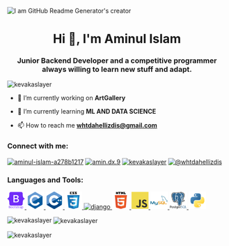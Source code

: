 ![I am GitHub Readme Generator's creator](https://qph.cf2.quoracdn.net/main-qimg-43950221111029577aa210b721c9d2c8)
<h1 align="center">Hi 👋, I'm Aminul Islam</h1>
<h3 align="center">Junior Backend Developer and a competitive programmer always willing to learn new stuff and adapt.</h3>

<p align="left"> <img src="https://komarev.com/ghpvc/?username=kevakaslayer&label=Profile%20views&color=0e75b6&style=flat" alt="kevakaslayer" /> </p>

- 🔭 I’m currently working on **ArtGallery**

- 🌱 I’m currently learning **ML AND DATA SCIENCE**

- 📫 How to reach me **whtdahellizdis@gmail.com**

<h3 align="left">Connect with me:</h3>
<p align="left">
<a href="https://linkedin.com/in/aminul-islam-a278b1217" target="blank"><img align="center" src="https://raw.githubusercontent.com/rahuldkjain/github-profile-readme-generator/master/src/images/icons/Social/linked-in-alt.svg" alt="aminul-islam-a278b1217" height="30" width="40" /></a>
<a href="https://fb.com/amin.dx.9" target="blank"><img align="center" src="https://raw.githubusercontent.com/rahuldkjain/github-profile-readme-generator/master/src/images/icons/Social/facebook.svg" alt="amin.dx.9" height="30" width="40" /></a>
<a href="https://codeforces.com/profile/kevakaslayer" target="blank"><img align="center" src="https://raw.githubusercontent.com/rahuldkjain/github-profile-readme-generator/master/src/images/icons/Social/codeforces.svg" alt="kevakaslayer" height="30" width="40" /></a>
<a href="https://www.hackerearth.com/@whtdahellizdis" target="blank"><img align="center" src="https://raw.githubusercontent.com/rahuldkjain/github-profile-readme-generator/master/src/images/icons/Social/hackerearth.svg" alt="@whtdahellizdis" height="30" width="40" /></a>
</p>

<h3 align="left">Languages and Tools:</h3>
<p align="left"> <a href="https://getbootstrap.com" target="_blank" rel="noreferrer"> <img src="https://raw.githubusercontent.com/devicons/devicon/master/icons/bootstrap/bootstrap-plain-wordmark.svg" alt="bootstrap" width="40" height="40"/> </a> <a href="https://www.cprogramming.com/" target="_blank" rel="noreferrer"> <img src="https://raw.githubusercontent.com/devicons/devicon/master/icons/c/c-original.svg" alt="c" width="40" height="40"/> </a> <a href="https://www.w3schools.com/cpp/" target="_blank" rel="noreferrer"> <img src="https://raw.githubusercontent.com/devicons/devicon/master/icons/cplusplus/cplusplus-original.svg" alt="cplusplus" width="40" height="40"/> </a> <a href="https://www.w3schools.com/css/" target="_blank" rel="noreferrer"> <img src="https://raw.githubusercontent.com/devicons/devicon/master/icons/css3/css3-original-wordmark.svg" alt="css3" width="40" height="40"/> </a> <a href="https://www.djangoproject.com/" target="_blank" rel="noreferrer"> <img src="https://cdn.worldvectorlogo.com/logos/django.svg" alt="django" width="40" height="40"/> </a> <a href="https://www.w3.org/html/" target="_blank" rel="noreferrer"> <img src="https://raw.githubusercontent.com/devicons/devicon/master/icons/html5/html5-original-wordmark.svg" alt="html5" width="40" height="40"/> </a> <a href="https://developer.mozilla.org/en-US/docs/Web/JavaScript" target="_blank" rel="noreferrer"> <img src="https://raw.githubusercontent.com/devicons/devicon/master/icons/javascript/javascript-original.svg" alt="javascript" width="40" height="40"/> </a> <a href="https://www.mysql.com/" target="_blank" rel="noreferrer"> <img src="https://raw.githubusercontent.com/devicons/devicon/master/icons/mysql/mysql-original-wordmark.svg" alt="mysql" width="40" height="40"/> </a> <a href="https://www.postgresql.org" target="_blank" rel="noreferrer"> <img src="https://raw.githubusercontent.com/devicons/devicon/master/icons/postgresql/postgresql-original-wordmark.svg" alt="postgresql" width="40" height="40"/> </a> <a href="https://www.python.org" target="_blank" rel="noreferrer"> <img src="https://raw.githubusercontent.com/devicons/devicon/master/icons/python/python-original.svg" alt="python" width="40" height="40"/> </a> </p>

<p><img align="left" src="https://github-readme-stats.vercel.app/api/top-langs?username=kevakaslayer&show_icons=true&locale=en&layout=compact" alt="kevakaslayer" /></p>

<p>&nbsp;<img align="center" src="https://github-readme-stats.vercel.app/api?username=kevakaslayer&show_icons=true&locale=en" alt="kevakaslayer" /></p>

<p><img align="center" src="https://github-readme-streak-stats.herokuapp.com/?user=kevakaslayer&" alt="kevakaslayer" /></p>



